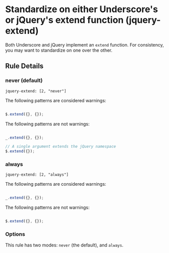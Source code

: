 # Standardize on either Underscore's or jQuery's extend function (jquery-extend)

Both Underscore and jQuery implement an `extend` function. For consistency, you
may want to standardize on one over the other.

## Rule Details

### never (default)

`jquery-extend: [2, "never"]`

The following patterns are considered warnings:

```js

$.extend({}, {});

```

The following patterns are not warnings:

```js

_.extend({}, {});

// A single argument extends the jQuery namespace
$.extend({});


```

### always

`jquery-extend: [2, "always"]`

The following patterns are considered warnings:

```js

_.extend({}, {});

```

The following patterns are not warnings:

```js

$.extend({}, {});

```

### Options

This rule has two modes: `never` (the default), and `always`.
